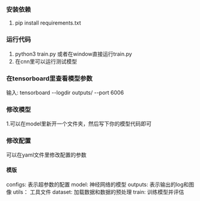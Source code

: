 ### 安装依赖
1. pip install requirements.txt

### 运行代码
1. python3 train.py 或者在window直接运行train.py
2. 在cnn里可以运行测试模型

### 在tensorboard里查看模型参数
输入: tensorboard --logdir outputs/ --port 6006

### 修改模型
1.可以在model里新开一个文件夹，然后写下你的模型代码即可

### 修改配置
可以在yaml文件里修改配置的参数

#### 模版
configs: 表示超参数的配置
model: 神经网络的模型
outputs: 表示输出的log和图像
utils： 工具文件
dataset: 加载数据和数据的预处理
train: 训练模型并评估
